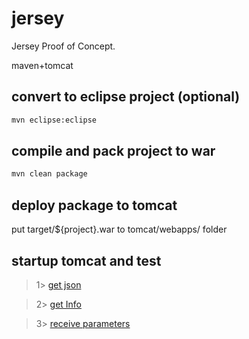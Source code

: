 # jersey
Jersey Proof of Concept.

maven+tomcat

## convert to eclipse project (optional)
```bash
mvn eclipse:eclipse
```

## compile and pack project to war
```bash
mvn clean package
```

## deploy package to tomcat
put target/${project}.war to tomcat/webapps/ folder

## startup tomcat and test
> 1> [get json](http://localhost:8080/jerseyWeb/api/demo/getJson)

> 2> [get Info](http://localhost:8080/jerseyWeb/api/demo/getInfo)

> 3> [receive parameters](http://localhost:8080/jerseyWeb/api/demo/xxx)
